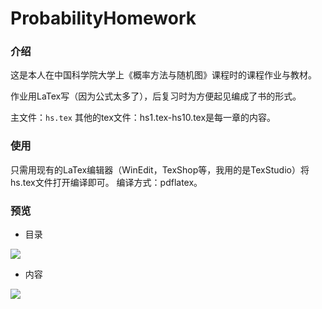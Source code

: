 # ProbabilityHomework
### 介绍

这是本人在中国科学院大学上《概率方法与随机图》课程时的课程作业与教材。

作业用LaTex写（因为公式太多了），后复习时为方便起见编成了书的形式。

主文件：`hs.tex`
其他的tex文件：hs1.tex-hs10.tex是每一章的内容。

### 使用

只需用现有的LaTex编辑器（WinEdit，TexShop等，我用的是TexStudio）将hs.tex文件打开编译即可。
编译方式：pdflatex。

### 预览

- 目录

![](https://raw.githubusercontent.com/jindongwang/ProbabilityHomework/master/preview/preview-contents.png)

- 内容

![](https://raw.githubusercontent.com/jindongwang/ProbabilityHomework/master/preview/preview-chapter.png)


